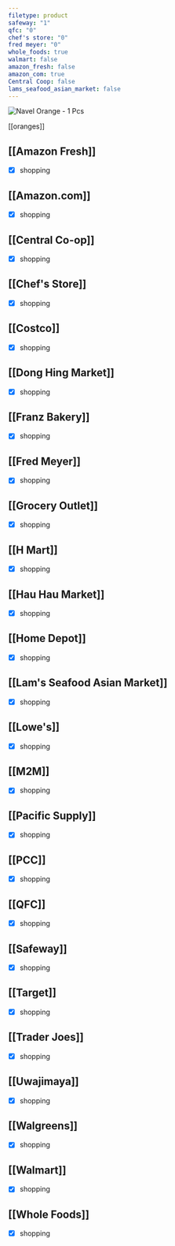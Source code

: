 ```yaml
---
filetype: product
safeway: "1"
qfc: "0"
chef's store: "0"
fred meyer: "0"
whole_foods: true
walmart: false
amazon_fresh: false
amazon_com: true
Central Coop: false
lams_seafood_asian_market: false
---
```


![Navel Orange - 1 Pcs](https://orchardfruit.com/cdn/shop/files/Navel-Oranges-1-Pcs-The-Orchard-Fruit-72137770_4276x.jpg?v=1722937866)

[[oranges]]
## [[Amazon Fresh]]
- [x] shopping

## [[Amazon.com]]
- [x] shopping

## [[Central Co-op]]
- [x] shopping

## [[Chef's Store]]
- [x] shopping

## [[Costco]]
- [x] shopping

## [[Dong Hing Market]]
- [x] shopping

## [[Franz Bakery]]
- [x] shopping

## [[Fred Meyer]]
- [x] shopping

## [[Grocery Outlet]]
- [x] shopping

## [[H Mart]]
- [x] shopping

## [[Hau Hau Market]]
- [x] shopping

## [[Home Depot]]
- [x] shopping

## [[Lam's Seafood Asian Market]]
- [x] shopping

## [[Lowe's]]
- [x] shopping

## [[M2M]]
- [x] shopping

## [[Pacific Supply]]
- [x] shopping

## [[PCC]]
- [x] shopping

## [[QFC]]
- [x] shopping

## [[Safeway]]
- [x] shopping

## [[Target]]
- [x] shopping

## [[Trader Joes]]
- [x] shopping

## [[Uwajimaya]]
- [x] shopping

## [[Walgreens]]
- [x] shopping

## [[Walmart]]
- [x] shopping

## [[Whole Foods]]
- [x] shopping

